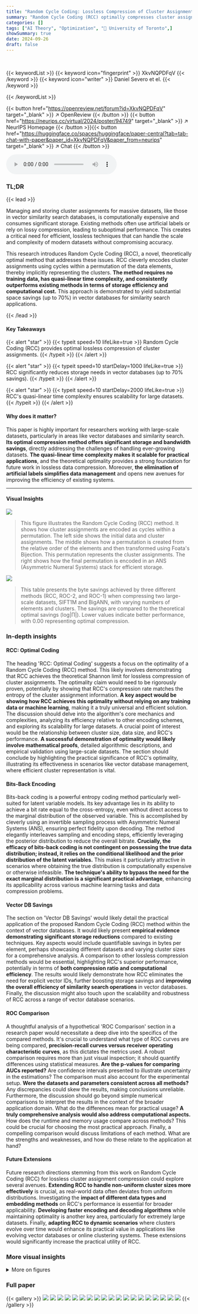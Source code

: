 ```yaml
---
title: "Random Cycle Coding: Lossless Compression of Cluster Assignments via Bits-Back Coding"
summary: "Random Cycle Coding (RCC) optimally compresses cluster assignments in large datasets, saving up to 70% storage in vector databases by eliminating the need for integer IDs."
categories: []
tags: ["AI Theory", "Optimization", "🏢 University of Toronto",]
showSummary: true
date: 2024-09-26
draft: false
---
```


<br>

{{< keywordList >}}
{{< keyword icon="fingerprint" >}} XkvNQPDFqV {{< /keyword >}}
{{< keyword icon="writer" >}} Daniel Severo et el. {{< /keyword >}}
 
{{< /keywordList >}}

{{< button href="https://openreview.net/forum?id=XkvNQPDFqV" target="_blank" >}}
↗ OpenReview
{{< /button >}}
{{< button href="https://neurips.cc/virtual/2024/poster/94749" target="_blank" >}}
↗ NeurIPS Homepage
{{< /button >}}{{< button href="https://huggingface.co/spaces/huggingface/paper-central?tab=tab-chat-with-paper&paper_id=XkvNQPDFqV&paper_from=neurips" target="_blank" >}}
↗ Chat
{{< /button >}}



<audio controls>
    <source src="https://ai-paper-reviewer.com/XkvNQPDFqV/podcast.wav" type="audio/wav">
    Your browser does not support the audio element.
</audio>


### TL;DR


{{< lead >}}

Managing and storing cluster assignments for massive datasets, like those in vector similarity search databases, is computationally expensive and consumes significant storage. Existing methods often use artificial labels or rely on lossy compression, leading to suboptimal performance.  This creates a critical need for efficient, lossless techniques that can handle the scale and complexity of modern datasets without compromising accuracy.



This research introduces Random Cycle Coding (RCC), a novel, theoretically optimal method that addresses these issues. RCC cleverly encodes cluster assignments using cycles within a permutation of the data elements, thereby implicitly representing the clusters.  **The method requires no training data, has quasi-linear time complexity, and consistently outperforms existing methods in terms of storage efficiency and computational cost.** This approach is demonstrated to yield substantial space savings (up to 70%) in vector databases for similarity search applications.

{{< /lead >}}


#### Key Takeaways

{{< alert "star" >}}
{{< typeit speed=10 lifeLike=true >}} Random Cycle Coding (RCC) provides optimal lossless compression of cluster assignments. {{< /typeit >}}
{{< /alert >}}

{{< alert "star" >}}
{{< typeit speed=10 startDelay=1000 lifeLike=true >}} RCC significantly reduces storage needs in vector databases (up to 70% savings). {{< /typeit >}}
{{< /alert >}}

{{< alert "star" >}}
{{< typeit speed=10 startDelay=2000 lifeLike=true >}} RCC's quasi-linear time complexity ensures scalability for large datasets. {{< /typeit >}}
{{< /alert >}}

#### Why does it matter?
This paper is highly important for researchers working with large-scale datasets, particularly in areas like vector databases and similarity search.  **Its optimal compression method offers significant storage and bandwidth savings**, directly addressing the challenges of handling ever-growing datasets.  **The quasi-linear time complexity makes it scalable for practical applications**, and the theoretical optimality provides a strong foundation for future work in lossless data compression.  Moreover, **the elimination of artificial labels simplifies data management** and opens new avenues for improving the efficiency of existing systems.

------
#### Visual Insights



![](https://ai-paper-reviewer.com/XkvNQPDFqV/figures_1_1.jpg)

> This figure illustrates the Random Cycle Coding (RCC) method.  It shows how cluster assignments are encoded as cycles within a permutation. The left side shows the initial data and cluster assignments. The middle shows how a permutation is created from the relative order of the elements and then transformed using Foata's Bijection. This permutation represents the cluster assignments. The right shows how the final permutation is encoded in an ANS (Asymmetric Numeral Systems) stack for efficient storage.





![](https://ai-paper-reviewer.com/XkvNQPDFqV/tables_8_1.jpg)

> This table presents the byte savings achieved by three different methods (RCC, ROC-2, and ROC-1) when compressing two large-scale datasets, SIFT1M and BigANN, with varying numbers of elements and clusters.  The savings are compared to the theoretical optimal savings (log|Π|). Lower values indicate better performance, with 0.00 representing optimal compression.





### In-depth insights


#### RCC: Optimal Coding
The heading 'RCC: Optimal Coding' suggests a focus on the optimality of a Random Cycle Coding (RCC) method.  This likely involves demonstrating that RCC achieves the theoretical Shannon limit for lossless compression of cluster assignments. The optimality claim would need to be rigorously proven, potentially by showing that RCC's compression rate matches the entropy of the cluster assignment information. **A key aspect would be showing how RCC achieves this optimality without relying on any training data or machine learning**, making it a truly universal and efficient solution. The discussion should delve into the algorithm's core mechanics and complexities, analyzing its efficiency relative to other encoding schemes, and exploring its scalability for large datasets. A crucial point of interest would be the relationship between cluster size, data size, and RCC's performance.  **A successful demonstration of optimality would likely involve mathematical proofs**, detailed algorithmic descriptions, and empirical validation using large-scale datasets. The section should conclude by highlighting the practical significance of RCC's optimality, illustrating its effectiveness in scenarios like vector database management, where efficient cluster representation is vital.

#### Bits-Back Encoding
Bits-back coding is a powerful entropy coding method particularly well-suited for latent variable models.  Its key advantage lies in its ability to achieve a bit rate equal to the cross-entropy, even without direct access to the marginal distribution of the observed variable. This is accomplished by cleverly using an invertible sampling process with Asymmetric Numeral Systems (ANS), ensuring perfect fidelity upon decoding. The method elegantly interleaves sampling and encoding steps, efficiently leveraging the posterior distribution to reduce the overall bitrate.  **Crucially, the efficacy of bits-back coding is not contingent on possessing the true data distribution; instead, it relies on the conditional likelihood and the prior distribution of the latent variables.** This makes it particularly attractive in scenarios where obtaining the true distribution is computationally expensive or otherwise infeasible.  **The technique's ability to bypass the need for the exact marginal distribution is a significant practical advantage**, enhancing its applicability across various machine learning tasks and data compression problems.

#### Vector DB Savings
The section on 'Vector DB Savings' would likely detail the practical application of the proposed Random Cycle Coding (RCC) method within the context of vector databases.  It would likely present **empirical evidence demonstrating significant storage reductions** compared to existing techniques. Key aspects would include quantifiable savings in bytes per element, perhaps showcasing different datasets and varying cluster sizes for a comprehensive analysis.  A comparison to other lossless compression methods would be essential, highlighting RCC's superior performance, potentially in terms of **both compression ratio and computational efficiency**.  The results would likely demonstrate how RCC eliminates the need for explicit vector IDs, further boosting storage savings and **improving the overall efficiency of similarity search operations** in vector databases.  Finally, the discussion might also touch upon the scalability and robustness of RCC across a range of vector database scenarios.

#### ROC Comparison
A thoughtful analysis of a hypothetical 'ROC Comparison' section in a research paper would necessitate a deep dive into the specifics of the compared methods.  It's crucial to understand what type of ROC curves are being compared,  **precision-recall curves versus receiver operating characteristic curves**,  as this dictates the metrics used. A robust comparison requires more than just visual inspection; it should quantify differences using statistical measures.  **Are the p-values for comparing AUCs reported?**  Are confidence intervals presented to illustrate uncertainty in the estimations? The comparison must also account for the experimental setup. **Were the datasets and parameters consistent across all methods?** Any discrepancies could skew the results, making conclusions unreliable.  Furthermore, the discussion should go beyond simple numerical comparisons to interpret the results in the context of the broader application domain. What do the differences mean for practical usage?  **A truly comprehensive analysis would also address computational aspects.** How does the runtime and memory usage compare across methods?  This could be crucial for choosing the most practical approach.  Finally, a compelling comparison would discuss limitations of each method.  What are the strengths and weaknesses, and how do these relate to the application at hand?

#### Future Extensions
Future research directions stemming from this work on Random Cycle Coding (RCC) for lossless cluster assignment compression could explore several avenues. **Extending RCC to handle non-uniform cluster sizes more effectively** is crucial, as real-world data often deviates from uniform distributions.  Investigating the **impact of different data types and embedding methods** on RCC's performance is essential for broader applicability.  **Developing faster encoding and decoding algorithms** while maintaining optimality is another key area, particularly for extremely large datasets.  Finally, **adapting RCC to dynamic scenarios** where clusters evolve over time would enhance its practical value in applications like evolving vector databases or online clustering systems.  These extensions would significantly increase the practical utility of RCC.


### More visual insights

<details>
<summary>More on figures
</summary>


![](https://ai-paper-reviewer.com/XkvNQPDFqV/figures_6_1.jpg)

> The figure shows the median encoding and decoding times for three different methods: RCC, ROC-1, and ROC-2.  The x-axis represents the number of clusters (k), while the y-axis represents the time in microseconds. There are three separate graphs, one each for 10, 100, and 1000 elements (n). The dashed line represents the theoretical minimum time, where log|Π| = 0. The figure demonstrates the computational efficiency of RCC, especially as the number of elements increases.


![](https://ai-paper-reviewer.com/XkvNQPDFqV/figures_7_1.jpg)

> This figure shows the maximum and minimum byte savings per element achieved by Random Cycle Coding (RCC) and two variants of Random Order Coding (ROC) as a function of the number of clusters and the number of elements.  The x-axis represents the number of clusters (in thousands), and the y-axis shows the bytes-per-element savings.  Different curves represent different numbers of total elements (10³, 10⁵, and 10⁷). The maximum savings occur when one cluster is significantly larger than the others, and the minimum savings occur when clusters are of similar size. The figure demonstrates that RCC consistently outperforms ROC in terms of savings.


![](https://ai-paper-reviewer.com/XkvNQPDFqV/figures_11_1.jpg)

> The figure displays the median time taken for encoding and decoding across 100 runs using two different methods: Random Cycle Coding (RCC) and Random Order Coding (ROC). The number of elements (n) and clusters (k) are varied across three subplots, showing the median time increases quasi-linearly with the number of clusters and scales with the number of elements. The graph highlights RCC's superior performance in terms of speed compared to ROC.


</details>






### Full paper

{{< gallery >}}
<img src="https://ai-paper-reviewer.com/XkvNQPDFqV/1.png" class="grid-w50 md:grid-w33 xl:grid-w25" />
<img src="https://ai-paper-reviewer.com/XkvNQPDFqV/2.png" class="grid-w50 md:grid-w33 xl:grid-w25" />
<img src="https://ai-paper-reviewer.com/XkvNQPDFqV/3.png" class="grid-w50 md:grid-w33 xl:grid-w25" />
<img src="https://ai-paper-reviewer.com/XkvNQPDFqV/4.png" class="grid-w50 md:grid-w33 xl:grid-w25" />
<img src="https://ai-paper-reviewer.com/XkvNQPDFqV/5.png" class="grid-w50 md:grid-w33 xl:grid-w25" />
<img src="https://ai-paper-reviewer.com/XkvNQPDFqV/6.png" class="grid-w50 md:grid-w33 xl:grid-w25" />
<img src="https://ai-paper-reviewer.com/XkvNQPDFqV/7.png" class="grid-w50 md:grid-w33 xl:grid-w25" />
<img src="https://ai-paper-reviewer.com/XkvNQPDFqV/8.png" class="grid-w50 md:grid-w33 xl:grid-w25" />
<img src="https://ai-paper-reviewer.com/XkvNQPDFqV/9.png" class="grid-w50 md:grid-w33 xl:grid-w25" />
<img src="https://ai-paper-reviewer.com/XkvNQPDFqV/10.png" class="grid-w50 md:grid-w33 xl:grid-w25" />
<img src="https://ai-paper-reviewer.com/XkvNQPDFqV/11.png" class="grid-w50 md:grid-w33 xl:grid-w25" />
<img src="https://ai-paper-reviewer.com/XkvNQPDFqV/12.png" class="grid-w50 md:grid-w33 xl:grid-w25" />
<img src="https://ai-paper-reviewer.com/XkvNQPDFqV/13.png" class="grid-w50 md:grid-w33 xl:grid-w25" />
<img src="https://ai-paper-reviewer.com/XkvNQPDFqV/14.png" class="grid-w50 md:grid-w33 xl:grid-w25" />
<img src="https://ai-paper-reviewer.com/XkvNQPDFqV/15.png" class="grid-w50 md:grid-w33 xl:grid-w25" />
<img src="https://ai-paper-reviewer.com/XkvNQPDFqV/16.png" class="grid-w50 md:grid-w33 xl:grid-w25" />
<img src="https://ai-paper-reviewer.com/XkvNQPDFqV/17.png" class="grid-w50 md:grid-w33 xl:grid-w25" />
<img src="https://ai-paper-reviewer.com/XkvNQPDFqV/18.png" class="grid-w50 md:grid-w33 xl:grid-w25" />
<img src="https://ai-paper-reviewer.com/XkvNQPDFqV/19.png" class="grid-w50 md:grid-w33 xl:grid-w25" />
{{< /gallery >}}